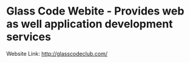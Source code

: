 # Glass Code Webite - Provides web as well application development services
Website Link: http://glasscodeclub.com/
